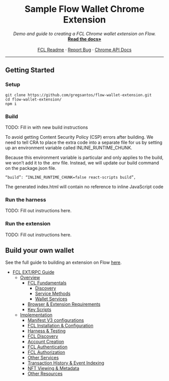 <br />
<p align="center">
  <h1 align="center"> Sample Flow Wallet Chrome Extension</h1>
  <p align="center">
    <i>Demo and guide to creating a FCL Chrome wallet extension on Flow.</i>
    <br />
    <a href="https://github.com/gregsantos/flow-wallet-extension/blob/master/docs/docs/index.md"><strong>Read the docs»</strong></a>
    <br />
    <br />
    <a href="https://docs.onflow.org/fcl/">FCL Readme</a>
    ·
    <a href="https://github.com/onflow/fcl-js/issues">Report Bug</a>
·
    <a href="https://developer.chrome.com/docs/extensions/reference/">Chrome API Docs</a>
  </p>
</p>

---

## Getting Started

### Setup

```shell
git clone https://github.com/gregsantos/flow-wallet-extension.git
cd flow-wallet-extension/
npm i
```

### Build

TODO: Fill in with new build instructions

To avoid getting Content Security Policy (CSP) errors after building. We need to tell CRA to place the extra code into a separate file for us by setting up an environment variable called INLINE_RUNTIME_CHUNK.

Because this environment variable is particular and only applies to the build, we won’t add it to the .env file. Instead, we will update our build command on the package.json file.

```shell
“build”: “INLINE_RUNTIME_CHUNK=false react-scripts build”,
```

The generated index.html will contain no reference to inline JavaScript code

### Run the harness
TODO: Fill out instructions here.

### Run the extension
TODO: Fill out instructions here.

## Build your own wallet
See the full guide to building an extension on Flow [here](#).
- [FCL EXT/RPC Guide](docs/#fcl-ext-rpc-guide)
  * [Overview](docs/#overview)
    + [FCL Fundamentals](docs/#fcl-fundamentals)
      - [Discovery](docs/#discovery)
      - [Service Methods](docs/#service-methods)
      - [Wallet Services](docs/#wallet-services)
    + [Browser & Extension Requirements](docs/#browser---extension-requirements)
    + [Key Scripts](docs/#key-scripts)
  * [Implementation](docs/#implementation)
    + [Manifest V3 configurations](docs/#manifest-v3-configurations)
    + [FCL Installation & Configuration](docs/#fcl-installation---configuration)
    + [Harness & Testing](docs/#harness---testing)
    + [FCL Discovery](docs/#fcl-discovery)
    + [Account Creation](docs/#account-creation)
    + [FCL Authentication](docs/#fcl-authentication)
    + [FCL Authorization](docs/#fcl-authorization)
    + [Other Services](docs/#other-services)
    + [Transaction History & Event Indexing](docs/#transaction-history---event-indexing)
    + [NFT Viewing & Metadata](docs/#nft-viewing---metadata)
    + [Other Resources](docs/#other-resources)



